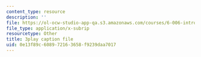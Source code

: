 ```yaml
---
content_type: resource
description: ''
file: https://ol-ocw-studio-app-qa.s3.amazonaws.com/courses/6-006-introduction-to-algorithms-fall-2011/0e13f89c608972163658f9239daa7017_P7frcB_-g4w.srt
file_type: application/x-subrip
resourcetype: Other
title: 3play caption file
uid: 0e13f89c-6089-7216-3658-f9239daa7017
---
```


